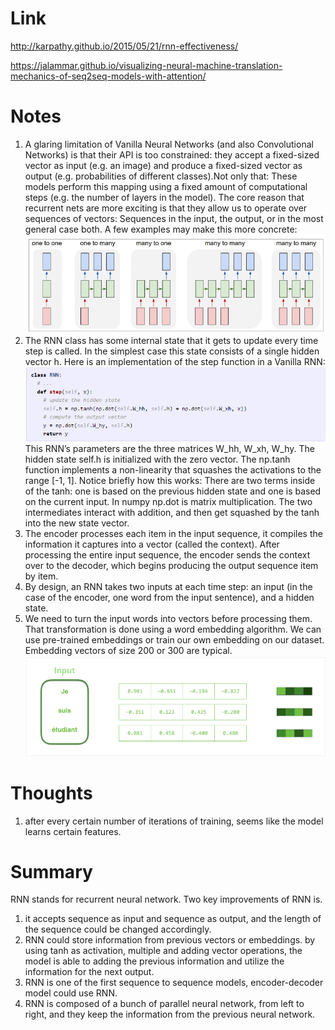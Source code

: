 Link
===============
<p>

http://karpathy.github.io/2015/05/21/rnn-effectiveness/

https://jalammar.github.io/visualizing-neural-machine-translation-mechanics-of-seq2seq-models-with-attention/


</p>


Notes
===============
1. A glaring limitation of Vanilla Neural Networks (and also Convolutional Networks) is that
   their API is too constrained: they accept a fixed-sized vector as input (e.g. an image) and 
   produce a fixed-sized vector as output (e.g. probabilities of different classes).Not only that: 
   These models perform this mapping using a fixed amount of computational steps (e.g. the number of 
   layers in the model). The core reason that recurrent nets are more exciting is that they allow us
   to operate over sequences of vectors: Sequences in the input, the output, or in the most general case both.
   A few examples may make this more concrete:
   ![img.png](img.png)
2. The RNN class has some internal state that it gets to update every time step is called.
   In the simplest case this state consists of a single hidden vector h. Here is an implementation 
   of the step function in a Vanilla RNN:
   ![img.png](img_1.png)
   This RNN’s parameters are the three matrices W_hh, W_xh, W_hy. The hidden state self.h is initialized 
   with the zero vector. The np.tanh function implements a non-linearity that squashes the activations to
   the range [-1, 1]. Notice briefly how this works: There are two terms inside of the tanh: one is based 
   on the previous hidden state and one is based on the current input. In numpy np.dot is matrix 
   multiplication. The two intermediates interact with addition, and then get squashed by the tanh 
   into the new state vector.
3. The encoder processes each item in the input sequence, it compiles the information it captures into 
   a vector (called the context). After processing the entire input sequence, the encoder sends the 
   context over to the decoder, which begins producing the output sequence item by item.
4. By design, an RNN takes two inputs at each time step: an input (in the case of the encoder, 
   one word from the input sentence), and a hidden state. 
5. We need to turn the input words into vectors before processing them. That transformation is 
   done using a word embedding algorithm. We can use pre-trained embeddings or train our own 
   embedding on our dataset. Embedding vectors of size 200 or 300 are typical.
   ![img_2.png](img_2.png)


Thoughts
===============
1. after every certain number of iterations of training, seems like the model learns certain features.  


Summary
===============
RNN stands for recurrent neural network. Two key improvements of RNN is. 
1. it accepts sequence as input and sequence as output, and the length of the sequence could be changed accordingly.
2. RNN could store information from previous vectors or embeddings. 
by using tanh as activation, multiple and adding vector operations, the model is able to adding the previous 
information and utilize the information for the next output.
3. RNN is one of the first sequence to sequence models, encoder-decoder model could use RNN.
4. RNN is composed of a bunch of parallel neural network, from left to right, and they keep the information
   from the previous neural network. 